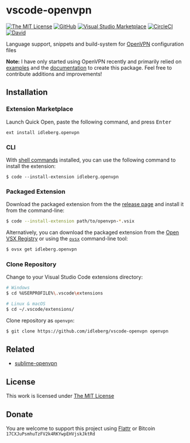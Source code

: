 # vscode-openvpn

[![The MIT License](https://flat.badgen.net/badge/license/MIT/orange)](http://opensource.org/licenses/MIT)
[![GitHub](https://flat.badgen.net/github/release/idleberg/vscode-openvpn)](https://github.com/idleberg/vscode-openvpn/releases)
[![Visual Studio Marketplace](https://vsmarketplacebadge.apphb.com/installs-short/idleberg.openvpn.svg?style=flat-square)](https://marketplace.visualstudio.com/items?itemName=idleberg.openvpn)
[![CircleCI](https://flat.badgen.net/circleci/github/idleberg/vscode-openvpn)](https://circleci.com/gh/idleberg/vscode-openvpn)
[![David](https://flat.badgen.net/david/dep/idleberg/vscode-openvpn)](https://david-dm.org/idleberg/vscode-openvpn)

Language support, snippets and build-system for [OpenVPN](https://github.com/OpenVPN/openvpn) configuration files

**Note:** I have only started using OpenVPN recently and primarily relied on [examples](https://github.com/OpenVPN/openvpn/tree/master/sample/sample-config-files) and the [documentation](https://openvpn.net/vpn-server-resources/) to create this package. Feel free to contribute additions and improvements!

## Installation

### Extension Marketplace

Launch Quick Open, paste the following command, and press <kbd>Enter</kbd>

`ext install idleberg.openvpn`

### CLI

With [shell commands](https://code.visualstudio.com/docs/editor/command-line) installed, you can use the following command to install the extension:

`$ code --install-extension idleberg.openvpn`

### Packaged Extension

Download the packaged extension from the the [release page](https://github.com/idleberg/vscode-openvpn/releases) and install it from the command-line:

```bash
$ code --install-extension path/to/openvpn-*.vsix
```

Alternatively, you can download the packaged extension from the [Open VSX Registry](https://open-vsx.org/) or using the [`ovsx`](https://www.npmjs.com/package/ovsx) command-line tool:

```bash
$ ovsx get idleberg.openvpn
```

### Clone Repository

Change to your Visual Studio Code extensions directory:

```bash
# Windows
$ cd %USERPROFILE%\.vscode\extensions

# Linux & macOS
$ cd ~/.vscode/extensions/
```

Clone repository as `openvpn`:

```bash
$ git clone https://github.com/idleberg/vscode-openvpn openvpn
```
## Related
- [sublime-openvpn](https://packagecontrol.io/packages/OpenVPN)

## License

This work is licensed under [The MIT License](https://opensource.org/licenses/MIT)

## Donate

You are welcome to support this project using [Flattr](https://flattr.com/submit/auto?user_id=idleberg&url=https://github.com/idleberg/vscode-applescript) or Bitcoin `17CXJuPsmhuTzFV2k4RKYwpEHVjskJktRd`
